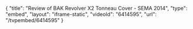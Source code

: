 {
    "title": "Review of BAK Revolver X2 Tonneau Cover - SEMA 2014",
    "type": "embed",
    "layout": "iframe-static",
    "videoId": "6414595",
    "url": "\/tvpembed\/6414595"
}